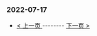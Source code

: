 ### 2022-07-17 
 

- [ < 上一页 ](https://github.com/able8/weibo-hot-record/blob/master/2022-07-16.md) -------- [ 下一页 > ](https://github.com/able8/weibo-hot-record/blob/master/2022-07-18.md)